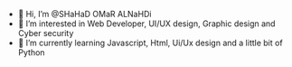 - 👋 Hi, I’m @SHaHaD OMaR ALNaHDi
- 👀 I’m interested in Web Developer, UI/UX design, Graphic design and Cyber security 
- 🌱 I’m currently learning Javascript, Html, Ui/Ux design and a little bit of Python 


<!---
SHaHaD-ALNaHDi/SHaHaD-ALNaHDi is a ✨ special ✨ repository because its `README.md` (this file) appears on your GitHub profile.
You can click the Preview link to take a look at your changes.
--->
